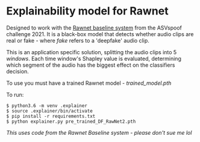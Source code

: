 # Explainability model for Rawnet

Designed to work with the [Rawnet baseline system](https://github.com/asvspoof-challenge/2021)
from the ASVspoof challenge 2021. It is a black-box model that detects whether
audio clips are real or fake - where *fake* refers to a 'deepfake' audio clip.

This is an application specific solution, splitting the audio clips into
5 *windows*. Each time window's Shapley value is evaluated, determining which
segment of the audio has the biggest effect on the classifiers decision.

To use you must have a trained Rawnet model - *trained_model.pth*

To run:
```
$ python3.6 -m venv .explainer
$ source .explainer/bin/activate
$ pip install -r requirements.txt
$ python explainer.py pre_trained_DF_RawNet2.pth
```

*This uses code from the Rawnet Baseline system - please don't sue me lol*
